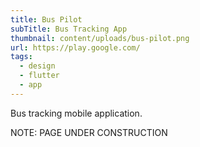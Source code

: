 ```yaml
---
title: Bus Pilot
subTitle: Bus Tracking App
thumbnail: content/uploads/bus-pilot.png
url: https://play.google.com/
tags:
  - design
  - flutter
  - app
---
```


Bus tracking mobile application.

NOTE: PAGE UNDER CONSTRUCTION
